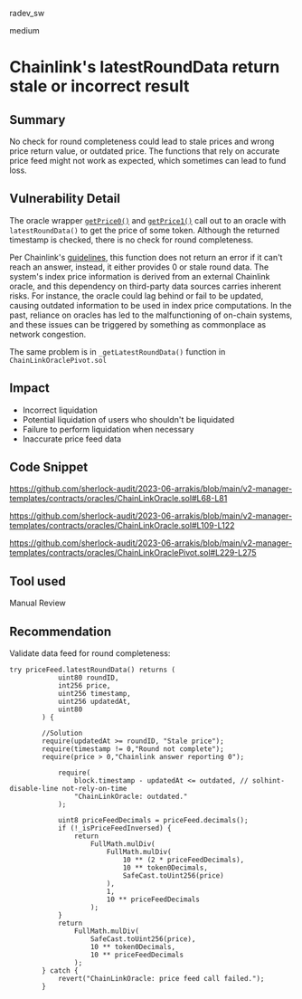 radev_sw

medium

# Chainlink's latestRoundData return stale or incorrect result

## Summary
No check for round completeness could lead to stale prices and wrong price return value, or outdated price. The functions that rely on accurate price feed might not work as expected, which sometimes can lead to fund loss.

## Vulnerability Detail
The oracle wrapper [`getPrice0()`]() and [`getPrice1()`]() call out to an oracle with `latestRoundData()` to get the price of some token. Although the returned timestamp is checked, there is no check for round completeness.

Per Chainlink's [guidelines](https://docs.chain.link/data-feeds/price-feeds/historical-data), this function does not return an error if it can't reach an answer, instead, it either provides 0 or stale round data. The system's index price information is derived from an external Chainlink oracle, and this dependency on third-party data sources carries inherent risks. For instance, the oracle could lag behind or fail to be updated, causing outdated information to be used in index price computations. In the past, reliance on oracles has led to the malfunctioning of on-chain systems, and these issues can be triggered by something as commonplace as network congestion.

The same problem is in `_getLatestRoundData()` function in `ChainLinkOraclePivot.sol`

## Impact
- Incorrect liquidation
- Potential liquidation of users who shouldn't be liquidated
- Failure to perform liquidation when necessary
- Inaccurate price feed data

## Code Snippet
https://github.com/sherlock-audit/2023-06-arrakis/blob/main/v2-manager-templates/contracts/oracles/ChainLinkOracle.sol#L68-L81

https://github.com/sherlock-audit/2023-06-arrakis/blob/main/v2-manager-templates/contracts/oracles/ChainLinkOracle.sol#L109-L122

https://github.com/sherlock-audit/2023-06-arrakis/blob/main/v2-manager-templates/contracts/oracles/ChainLinkOraclePivot.sol#L229-L275

## Tool used
Manual Review

## Recommendation
Validate data feed for round completeness:

```solidity
try priceFeed.latestRoundData() returns (
            uint80 roundID,
            int256 price,
            uint256 timestamp,
            uint256 updatedAt, 
            uint80
        ) {

        //Solution
        require(updatedAt >= roundID, "Stale price");
        require(timestamp != 0,"Round not complete");
        require(price > 0,"Chainlink answer reporting 0");

            require(
                block.timestamp - updatedAt <= outdated, // solhint-disable-line not-rely-on-time
                "ChainLinkOracle: outdated."
            );

            uint8 priceFeedDecimals = priceFeed.decimals();
            if (!_isPriceFeedInversed) {
                return
                    FullMath.mulDiv(
                        FullMath.mulDiv(
                            10 ** (2 * priceFeedDecimals),
                            10 ** token0Decimals,
                            SafeCast.toUint256(price)
                        ),
                        1,
                        10 ** priceFeedDecimals
                    );
            }
            return
                FullMath.mulDiv(
                    SafeCast.toUint256(price),
                    10 ** token0Decimals,
                    10 ** priceFeedDecimals
                );
        } catch {
            revert("ChainLinkOracle: price feed call failed.");
        }
```